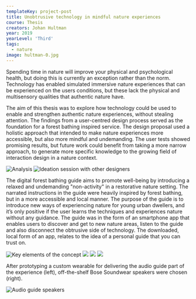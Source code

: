 ```yaml
---
templateKey: project-post
title: Unobtrusive technology in mindful nature experiences
course: Thesis
creators: Johan Hultman
year: 2019
yearLevel: 'Third'
tags:
  - nature
image: hultman-0.jpg
---
```


Spending time in nature will improve your physical and psychological health,
but doing this is currently an exception rather than the norm. Technology has
enabled simulated immersive nature experiences that can be experienced on
the users conditions, but these lack the physical and multisensory qualities
that authentic nature have.

The aim of this thesis was to explore how technology could be used to enable
and strengthen authentic nature experiences, without stealing attention. The
findings from a user-centred design process served as the foundation for a
forest bathing inspired service. The design proposal used a holistic approach
that intended to make nature experiences more accessible, but also more
mindful and undemanding. The user tests showed promising results, but
future work could benefit from taking a more narrow approach, to generate
more specific knowledge to the growing field of interaction design in a nature
context.

<ImageSet>

![Analysis](images/hultman-1.jpg 'Analysis')
![Ideation session with other designers](images/hultman-2.jpg 'Ideation session with other designers')

</ImageSet>

The digital forest bathing guide aims to promote well-being by introducing a relaxed and undemanding "non-activity" in a restorative nature setting. The narrated instructions in the guide were heavily inspired by forest bathing, but in a more accessible and local manner. The purpose of the guide is to introduce new ways of experiencing nature for young urban dwellers, and it’s only positive if the user learns the techniques and experiences nature without any guidance. The guide was in the form of an smartphone app that enables users to discover and get to new nature areas, listen to the guide and also disconnect the obtrusive side of technology. The downloaded, local form of an app, relates to the idea of a personal guide that you can trust on.

<ImageSet>

![Key elements of the concept](images/hultman-3.png 'Key elements of the concept')
![](images/hultman-4a.png)
![](images/hultman-4b.png)
![](images/hultman-4c.png)

</ImageSet>

After prototyping a custom wearable for delivering the audio guide part of the experience (left), off-the-shelf Bose Soundwear speakers were chosen (right).

![Audio guide speakers](images/hultman-0.jpg 'Audio guide speakers')
